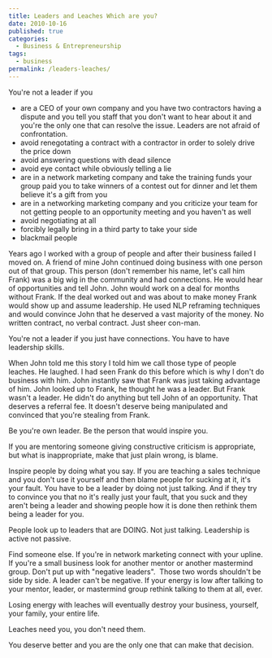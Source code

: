 ```yaml
---
title: Leaders and Leaches Which are you?
date: 2010-10-16
published: true
categories:
  - Business & Entrepreneurship
tags:
  - business
permalink: /leaders-leaches/
---
```

You're not a leader if you
- are a CEO of your own company and you have two contractors having a dispute and you tell you staff that you don't want to hear about it and you're the only one that can resolve the issue. Leaders are not afraid of confrontation.
- avoid renegotating a contract with a contractor in order to solely drive the price down
- avoid answering questions with dead silence
- avoid eye contact while obviously telling a lie
- are in a network marketing company and take the training funds your group paid you to take winners of a contest out for dinner and let them believe it's a gift from you
- are in a networking marketing company and you criticize your team for not getting people to an opportunity meeting and you haven't as well
- avoid negotiating at all
- forcibly legally bring in a third party to take your side
- blackmail people

Years ago I worked with a group of people and after their business failed I moved on. A friend of mine John continued doing business with one person out of that group. This person (don't remember his name, let's call him Frank) was a big wig in the community and had connections. He would hear of opportunities and tell John. John would work on a deal for months without Frank. If the deal worked out and was about to make money Frank would show up and assume leadership. He used NLP reframing techniques and would convince John that he deserved a vast majority of the money. No written contract, no verbal contract. Just sheer con-man.

You're not a leader if you just have connections. You have to have leadership skills.

When John told me this story I told him we call those type of people leaches. He laughed. I had seen Frank do this before which is why I don't do business with him. John instantly saw that Frank was just taking advantage of him. John looked up to Frank, he thought he was a leader. But Frank wasn't a leader. He didn't do anything but tell John of an opportunity. That deserves a referral fee. It doesn't deserve being manipulated and convinced that you're stealing from Frank.

Be you're own leader. Be the person that would inspire you.

If you are mentoring someone giving constructive criticism is appropriate, but what is inappropriate, make that just plain wrong, is blame.

Inspire people by doing what you say. If you are teaching a sales technique and you don't use it yourself and then blame people for sucking at it, it's your fault. You have to be a leader by doing not just talking. And if they try to convince you that no it's really just your fault, that you suck and they aren't being a leader and showing people how it is done then rethink them being a leader for you.

People look up to leaders that are DOING. Not just talking. Leadership is active not passive.

Find someone else. If you're in network marketing connect with your upline. If you're a small business look for another mentor or another mastermind group. Don't put up with "negative leaders".  Those two words shouldn't be side by side. A leader can't be negative. If your energy is low after talking to your mentor, leader, or mastermind group rethink talking to them at all, ever.

Losing energy with leaches will eventually destroy your business, yourself, your family, your entire life.

Leaches need you, you don't need them.

You deserve better and you are the only one that can make that decision.